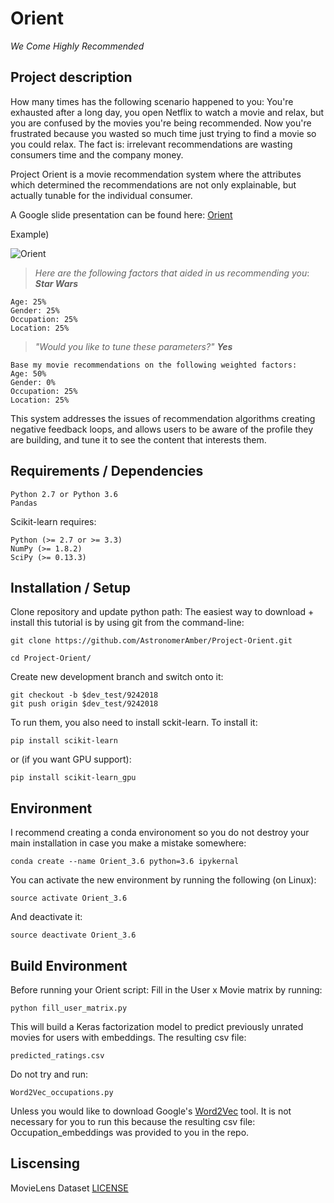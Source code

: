# Orient 
*We Come Highly Recommended*

## Project description

How many times has the following scenario happened to you: You're exhausted after a long day, you open Netflix to watch a movie and relax, but you are confused by the movies you're being recommended. Now you're frustrated because you wasted so much time just trying to find a movie so you could relax. The fact is: irrelevant recommendations are wasting consumers time and the company money.

Project Orient is a movie recommendation system where the attributes which determined the recommendations are not only explainable, but actually tunable for the individual consumer. 

A Google slide presentation can be found here: [Orient](https://docs.google.com/presentation/d/1KM9ukOajZYONSRcKeBXup8pzwErsF-T0wbBDLuzR5Wc/edit?usp=sharing)

Example)

![Orient](https://docs.google.com/presentation/d/1ZYKxeeZ_Wvhpx3kXye66AEOVUx7X1joqNUnetjmTxEg/edit#slide=id.g4318f40b5a_0_155)

> *Here are the following factors that aided in us recommending you*: 
***Star Wars***
  
    Age: 25%
    Gender: 25%
    Occupation: 25%
    Location: 25%
	
> *"Would you like to tune these parameters?"*
> ***Yes***

    Base my movie recommendations on the following weighted factors:
    Age: 50%
    Gender: 0%
    Occupation: 25%
    Location: 25%
    

This system addresses the issues of recommendation algorithms creating negative feedback loops, and allows users to be aware of the profile they are building, and tune it to see the content that interests them.

## Requirements / Dependencies

	Python 2.7 or Python 3.6
	Pandas

Scikit-learn requires:

    Python (>= 2.7 or >= 3.3)
    NumPy (>= 1.8.2)
    SciPy (>= 0.13.3)	

## Installation / Setup
Clone repository and update python path:
The easiest way to download + install this tutorial is by using git from the command-line:

	git clone https://github.com/AstronomerAmber/Project-Orient.git

	cd Project-Orient/

Create new development branch and switch onto it:

	git checkout -b $dev_test/9242018
	git push origin $dev_test/9242018
	
To run them, you also need to install sckit-learn. To install it:

    pip install scikit-learn
    
or (if you want GPU support):

    pip install scikit-learn_gpu

## Environment
I recommend creating a conda environoment so you do not destroy your main installation in case you make a mistake somewhere:

    conda create --name Orient_3.6 python=3.6 ipykernal
You can activate the new environment by running the following (on Linux):

    source activate Orient_3.6 
And deactivate it:

    source deactivate Orient_3.6 

## Build Environment
 Before running your Orient script:
 	Fill in the User x Movie matrix by running:
	
	python fill_user_matrix.py
	
This will build a Keras factorization model to predict previously unrated movies for users with embeddings. The resulting csv file:

	predicted_ratings.csv
	
Do not try and run:
	
	Word2Vec_occupations.py

Unless you would like to download Google's [Word2Vec](http://word2vec.googlecode.com/svn/trunk/) tool. It is not necessary for you to run this because the resulting csv file: Occupation_embeddings was provided to you in the repo.

## Liscensing
MovieLens Dataset [LICENSE](https://github.com/AstronomerAmber/Project-Orient/edit/master/LICENSE.md)
